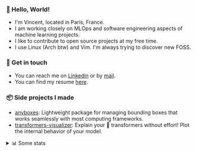 ### 👋 Hello, World!

- I'm Vincent, located in Paris, France.
- I am working closely on MLOps and software engineering aspects of machine learning projects.
- I like to contribute to open source projects at my free time.
- I use Linux (Arch btw) and Vim. I'm always trying to discover new FOSS.

### 🔗 Get in touch

- You can reach me on [Linkedin](https://www.linkedin.com/in/vincent-duchauffour-3a9641155/) or by [mail](mailto:vincent.duchauffour@proton.me).
- You can find my resume [here](https://raw.githubusercontent.com/VDuchauffour/resume/main/resume.pdf).

### 📦 Side projects I made

- [anyboxes](https://github.com/VDuchauffour/anyboxes): Lightweight package for managing bounding boxes that works seamlessly with most computing frameworks.
- [transformers-visualizer](https://github.com/VDuchauffour/transformers-visualizer): Explain your 🤗 transformers without effort! Plot the internal behavior of your model. 

<details><summary>📊 Some stats</summary>  
  
<p align="center">
  <img alt="VDuchauffour's github stats" src="https://github-readme-stats.vercel.app/api?username=VDuchauffour&include_all_commits=true&show_icons=true&theme=react"/>
  <br />
  <img alt="VDuchauffour's streak stats" src="https://streak-stats.demolab.com?user=VDuchauffour&theme=react"/>
  <br />
  <img alt="VDuchauffour's language stats" src="https://github-readme-stats.vercel.app/api/top-langs/?username=VDuchauffour&count_private=true&include_all_commits=true&show_icons=true&layout=compact&theme=react"/>
  <!--   <br />
  <img alt="VDuchauffour's Wakatime stats" src="https://github-readme-stats.vercel.app/api/wakatime?username=VDuchauffour&theme=react"/> -->
</p>

#### 🧭 Wakatime stats
<!--START_SECTION:waka-->
![Code Time](http://img.shields.io/badge/Code%20Time-1%2C869%20hrs%206%20mins-blue)

![Lines of code](https://img.shields.io/badge/From%20Hello%20World%20I%27ve%20Written-3.6%20million%20lines%20of%20code-blue)

**🐱 My GitHub Data** 

> 📦 974.7 kB Used in GitHub's Storage 
 > 
> 🏆 489 Contributions in the Year 2024
 > 
> 🚫 Not Opted to Hire
 > 
> 📜 9 Public Repositories 
 > 
> 🔑 2 Private Repositories 
 > 
**I'm an Early 🐤** 

```text
🌞 Morning                357 commits         ██░░░░░░░░░░░░░░░░░░░░░░░   08.40 % 
🌆 Daytime                2276 commits        █████████████░░░░░░░░░░░░   53.54 % 
🌃 Evening                1241 commits        ███████░░░░░░░░░░░░░░░░░░   29.19 % 
🌙 Night                  377 commits         ██░░░░░░░░░░░░░░░░░░░░░░░   08.87 % 
```
📅 **I'm Most Productive on Monday** 

```text
Monday                   982 commits         ██████░░░░░░░░░░░░░░░░░░░   23.10 % 
Tuesday                  712 commits         ████░░░░░░░░░░░░░░░░░░░░░   16.75 % 
Wednesday                733 commits         ████░░░░░░░░░░░░░░░░░░░░░   17.24 % 
Thursday                 821 commits         █████░░░░░░░░░░░░░░░░░░░░   19.31 % 
Friday                   664 commits         ████░░░░░░░░░░░░░░░░░░░░░   15.62 % 
Saturday                 80 commits          ░░░░░░░░░░░░░░░░░░░░░░░░░   01.88 % 
Sunday                   259 commits         ██░░░░░░░░░░░░░░░░░░░░░░░   06.09 % 
```


📊 **This Week I Spent My Time On** 

```text
💬 Programming Languages: 
Python                   44 hrs 19 mins      ████████████████████░░░░░   81.58 % 
XML                      3 hrs 10 mins       █░░░░░░░░░░░░░░░░░░░░░░░░   05.86 % 
C++                      2 hrs 56 mins       █░░░░░░░░░░░░░░░░░░░░░░░░   05.43 % 
INI                      1 hr 16 mins        █░░░░░░░░░░░░░░░░░░░░░░░░   02.33 % 
JSON                     28 mins             ░░░░░░░░░░░░░░░░░░░░░░░░░   00.87 % 
```


 Last Updated on 22/05/2024 00:39:29 UTC
<!--END_SECTION:waka-->
</details>
